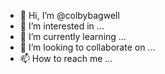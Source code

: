 - 👋 Hi, I’m @colbybagwell
- 👀 I’m interested in ...
- 🌱 I’m currently learning ...
- 💞️ I’m looking to collaborate on ...
- 📫 How to reach me ...

<!---
colbybagwell/colbybagwell is a ✨ special ✨ repository because its `README.md` (this file) appears on your GitHub profile.
You can click the Preview link to take a look at your changes.
--->
